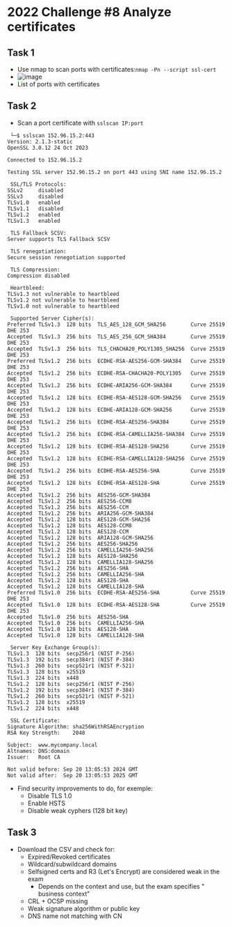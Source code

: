 # 2022 Challenge #8 Analyze certificates
## Task 1
- Use nmap to scan ports with certificates:`nmap -Pn --script ssl-cert`
- ![image](https://github.com/user-attachments/assets/a30b31a2-3404-4d84-95fe-dfca8df38434)
- List of ports with certificates

## Task 2
- Scan a port certificate with `sslscan IP:port`
 ```
  └─$ sslscan 152.96.15.2:443   
Version: 2.1.3-static
OpenSSL 3.0.12 24 Oct 2023

Connected to 152.96.15.2

Testing SSL server 152.96.15.2 on port 443 using SNI name 152.96.15.2

  SSL/TLS Protocols:
SSLv2     disabled
SSLv3     disabled
TLSv1.0   enabled
TLSv1.1   disabled
TLSv1.2   enabled
TLSv1.3   enabled

  TLS Fallback SCSV:
Server supports TLS Fallback SCSV

  TLS renegotiation:
Secure session renegotiation supported

  TLS Compression:
Compression disabled

  Heartbleed:
TLSv1.3 not vulnerable to heartbleed
TLSv1.2 not vulnerable to heartbleed
TLSv1.0 not vulnerable to heartbleed

  Supported Server Cipher(s):
Preferred TLSv1.3  128 bits  TLS_AES_128_GCM_SHA256        Curve 25519 DHE 253
Accepted  TLSv1.3  256 bits  TLS_AES_256_GCM_SHA384        Curve 25519 DHE 253
Accepted  TLSv1.3  256 bits  TLS_CHACHA20_POLY1305_SHA256  Curve 25519 DHE 253
Preferred TLSv1.2  256 bits  ECDHE-RSA-AES256-GCM-SHA384   Curve 25519 DHE 253
Accepted  TLSv1.2  256 bits  ECDHE-RSA-CHACHA20-POLY1305   Curve 25519 DHE 253
Accepted  TLSv1.2  256 bits  ECDHE-ARIA256-GCM-SHA384      Curve 25519 DHE 253
Accepted  TLSv1.2  128 bits  ECDHE-RSA-AES128-GCM-SHA256   Curve 25519 DHE 253
Accepted  TLSv1.2  128 bits  ECDHE-ARIA128-GCM-SHA256      Curve 25519 DHE 253
Accepted  TLSv1.2  256 bits  ECDHE-RSA-AES256-SHA384       Curve 25519 DHE 253
Accepted  TLSv1.2  256 bits  ECDHE-RSA-CAMELLIA256-SHA384  Curve 25519 DHE 253
Accepted  TLSv1.2  128 bits  ECDHE-RSA-AES128-SHA256       Curve 25519 DHE 253
Accepted  TLSv1.2  128 bits  ECDHE-RSA-CAMELLIA128-SHA256  Curve 25519 DHE 253
Accepted  TLSv1.2  256 bits  ECDHE-RSA-AES256-SHA          Curve 25519 DHE 253
Accepted  TLSv1.2  128 bits  ECDHE-RSA-AES128-SHA          Curve 25519 DHE 253
Accepted  TLSv1.2  256 bits  AES256-GCM-SHA384            
Accepted  TLSv1.2  256 bits  AES256-CCM8                  
Accepted  TLSv1.2  256 bits  AES256-CCM                   
Accepted  TLSv1.2  256 bits  ARIA256-GCM-SHA384           
Accepted  TLSv1.2  128 bits  AES128-GCM-SHA256            
Accepted  TLSv1.2  128 bits  AES128-CCM8                  
Accepted  TLSv1.2  128 bits  AES128-CCM                   
Accepted  TLSv1.2  128 bits  ARIA128-GCM-SHA256           
Accepted  TLSv1.2  256 bits  AES256-SHA256                
Accepted  TLSv1.2  256 bits  CAMELLIA256-SHA256           
Accepted  TLSv1.2  128 bits  AES128-SHA256                
Accepted  TLSv1.2  128 bits  CAMELLIA128-SHA256           
Accepted  TLSv1.2  256 bits  AES256-SHA                   
Accepted  TLSv1.2  256 bits  CAMELLIA256-SHA              
Accepted  TLSv1.2  128 bits  AES128-SHA                   
Accepted  TLSv1.2  128 bits  CAMELLIA128-SHA              
Preferred TLSv1.0  256 bits  ECDHE-RSA-AES256-SHA          Curve 25519 DHE 253
Accepted  TLSv1.0  128 bits  ECDHE-RSA-AES128-SHA          Curve 25519 DHE 253
Accepted  TLSv1.0  256 bits  AES256-SHA                   
Accepted  TLSv1.0  256 bits  CAMELLIA256-SHA              
Accepted  TLSv1.0  128 bits  AES128-SHA                   
Accepted  TLSv1.0  128 bits  CAMELLIA128-SHA              

  Server Key Exchange Group(s):
TLSv1.3  128 bits  secp256r1 (NIST P-256)
TLSv1.3  192 bits  secp384r1 (NIST P-384)
TLSv1.3  260 bits  secp521r1 (NIST P-521)
TLSv1.3  128 bits  x25519
TLSv1.3  224 bits  x448
TLSv1.2  128 bits  secp256r1 (NIST P-256)
TLSv1.2  192 bits  secp384r1 (NIST P-384)
TLSv1.2  260 bits  secp521r1 (NIST P-521)
TLSv1.2  128 bits  x25519
TLSv1.2  224 bits  x448

  SSL Certificate:
Signature Algorithm: sha256WithRSAEncryption
RSA Key Strength:    2048

Subject:  www.mycompany.local
Altnames: DNS:domain
Issuer:   Root CA

Not valid before: Sep 20 13:05:53 2024 GMT
Not valid after:  Sep 20 13:05:53 2025 GMT
```
- Find security improvements to do, for exemple:
  - Disable TLS 1.0
  - Enable HSTS
  - Disable weak cyphers (128 bit key)

 ## Task 3
 
- Download the CSV and check for:
  - Expired/Revoked certificates
  - Wildcard/subwildcard domains
  - Selfsigned certs and R3 (Let's Encrypt) are considered weak in the exam
    - Depends on the context and use, but the exam specifies " business context"
  - CRL + OCSP missing
  - Weak signature algorithm or public key
  - DNS name not matching with CN
 
 
